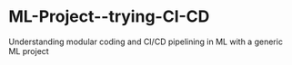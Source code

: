 # ML-Project--trying-CI-CD
Understanding modular coding and CI/CD pipelining in ML with a generic ML project
